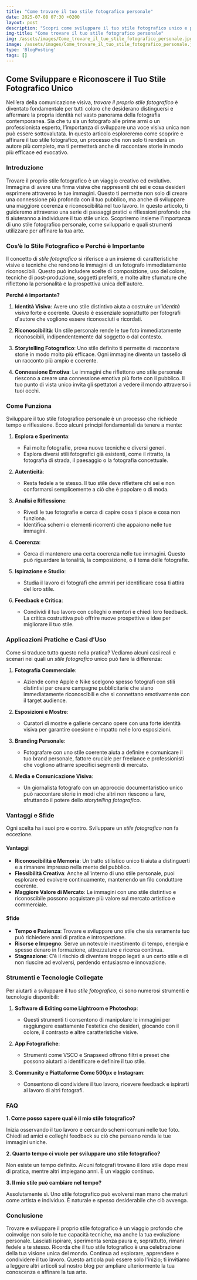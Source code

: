 ```yaml
---
title: "Come trovare il tuo stile fotografico personale"
date: 2025-07-08 07:30 +0200
layout: post
description: "Scopri come sviluppare il tuo stile fotografico unico e potenzia la tua identità visiva con tecniche di fotografia d'autore e storytelling avvincenti."
img-title: "Come trovare il tuo stile fotografico personale"
img: /assets/images/Come_trovare_il_tuo_stile_fotografico_personale.jpg
image: /assets/images/Come_trovare_il_tuo_stile_fotografico_personale.jpg
type: 'BlogPosting'
tags: []
---
```


## Come Sviluppare e Riconoscere il Tuo Stile Fotografico Unico

Nell’era della comunicazione visiva, *trovare il proprio stile fotografico* è diventato fondamentale per tutti coloro che desiderano distinguersi e affermare la propria identità nel vasto panorama della fotografia contemporanea. Sia che tu sia un fotografo alle prime armi o un professionista esperto, l’importanza di sviluppare una voce visiva unica non può essere sottovalutata. In questo articolo esploreremo come scoprire e affinare il tuo stile fotografico, un processo che non solo ti renderà un autore più completo, ma ti permetterà anche di raccontare storie in modo più efficace ed evocativo.

### Introduzione

Trovare il proprio stile fotografico è un viaggio creativo ed evolutivo. Immagina di avere una firma visiva che rappresenti chi sei e cosa desideri esprimere attraverso le tue immagini. Questo ti permette non solo di creare una connessione più profonda con il tuo pubblico, ma anche di sviluppare una maggiore coerenza e riconoscibilità nel tuo lavoro. In questo articolo, ti guideremo attraverso una serie di passaggi pratici e riflessioni profonde che ti aiuteranno a individuare il tuo stile unico. Scopriremo insieme l'importanza di uno stile fotografico personale, come svilupparlo e quali strumenti utilizzare per affinare la tua arte.

### Cos’è lo Stile Fotografico e Perché è Importante

Il concetto di *stile fotografico* si riferisce a un insieme di caratteristiche visive e tecniche che rendono le immagini di un fotografo immediatamente riconoscibili. Questo può includere scelte di composizione, uso del colore, tecniche di post-produzione, soggetti preferiti, e molte altre sfumature che riflettono la personalità e la prospettiva unica dell'autore.

**Perché è importante?**

1. **Identità Visiva**: Avere uno stile distintivo aiuta a costruire un’*identità visiva* forte e coerente. Questo è essenziale soprattutto per fotografi d'autore che vogliono essere riconosciuti e ricordati.
   
2. **Riconoscibilità**: Un stile personale rende le tue foto immediatamente riconoscibili, indipendentemente dal soggetto o dal contesto.

3. **Storytelling Fotografico**: Uno stile definito ti permette di raccontare storie in modo molto più efficace. Ogni immagine diventa un tassello di un racconto più ampio e coerente.

4. **Connessione Emotiva**: Le immagini che riflettono uno stile personale riescono a creare una connessione emotiva più forte con il pubblico. Il tuo punto di vista unico invita gli spettatori a vedere il mondo attraverso i tuoi occhi.

### Come Funziona

Sviluppare il tuo stile fotografico personale è un processo che richiede tempo e riflessione. Ecco alcuni principi fondamentali da tenere a mente:

1. **Esplora e Sperimenta**:
   - Fai molte fotografie, prova nuove tecniche e diversi generi.
   - Esplora diversi stili fotografici già esistenti, come il ritratto, la fotografia di strada, il paesaggio o la fotografia concettuale.

2. **Autenticità**:
   - Resta fedele a te stesso. Il tuo stile deve riflettere chi sei e non conformarsi semplicemente a ciò che è popolare o di moda.

3. **Analisi e Riflessione**:
   - Rivedi le tue fotografie e cerca di capire cosa ti piace e cosa non funziona.
   - Identifica schemi o elementi ricorrenti che appaiono nelle tue immagini.

4. **Coerenza**:
   - Cerca di mantenere una certa coerenza nelle tue immagini. Questo può riguardare la tonalità, la composizione, o il tema delle fotografie.

5. **Ispirazione e Studio**:
   - Studia il lavoro di fotografi che ammiri per identificare cosa ti attira del loro stile.

6. **Feedback e Critica**:
   - Condividi il tuo lavoro con colleghi o mentori e chiedi loro feedback. La critica costruttiva può offrire nuove prospettive e idee per migliorare il tuo stile.

### Applicazioni Pratiche e Casi d’Uso

Come si traduce tutto questo nella pratica? Vediamo alcuni casi reali e scenari nei quali un *stile fotografico* unico può fare la differenza:

1. **Fotografia Commerciale**:
   - Aziende come Apple e Nike scelgono spesso fotografi con stili distintivi per creare campagne pubblicitarie che siano immediatamente riconoscibili e che si connettano emotivamente con il target audience.

2. **Esposizioni e Mostre**:
   - Curatori di mostre e gallerie cercano opere con una forte identità visiva per garantire coesione e impatto nelle loro esposizioni.

3. **Branding Personale**:
   - Fotografare con uno stile coerente aiuta a definire e comunicare il tuo brand personale, fattore cruciale per freelance e professionisti che vogliono attrarre specifici segmenti di mercato.

4. **Media e Comunicazione Visiva**:
   - Un giornalista fotografo con un approccio documentaristico unico può raccontare storie in modi che altri non riescono a fare, sfruttando il potere dello *storytelling fotografico*.

### Vantaggi e Sfide

Ogni scelta ha i suoi pro e contro. Sviluppare un *stile fotografico* non fa eccezione.

#### Vantaggi

- **Riconoscibilità e Memoria**: Un tratto stilistico unico ti aiuta a distinguerti e a rimanere impresso nella mente del pubblico.
- **Flessibilità Creativa**: Anche all'interno di uno stile personale, puoi esplorare ed evolvere continuamente, mantenendo un filo conduttore coerente.
- **Maggiore Valore di Mercato**: Le immagini con uno stile distintivo e riconoscibile possono acquistare più valore sul mercato artistico e commerciale.

#### Sfide

- **Tempo e Pazienza**: Trovare e sviluppare uno stile che sia veramente tuo può richiedere anni di pratica e introspezione.
- **Risorse e Impegno**: Serve un notevole investimento di tempo, energia e spesso denaro in formazione, attrezzature e ricerca continua.
- **Stagnazione**: C’è il rischio di diventare troppo legati a un certo stile e di non riuscire ad evolversi, perdendo entusiasmo e innovazione.

### Strumenti e Tecnologie Collegate

Per aiutarti a sviluppare il tuo *stile fotografico*, ci sono numerosi strumenti e tecnologie disponibili:

1. **Software di Editing come Lightroom e Photoshop**:
   - Questi strumenti ti consentono di manipolare le immagini per raggiungere esattamente l'estetica che desideri, giocando con il colore, il contrasto e altre caratteristiche visive.

2. **App Fotografiche**:
   - Strumenti come VSCO e Snapseed offrono filtri e preset che possono aiutarti a identificare e definire il tuo stile.

3. **Community e Piattaforme Come 500px e Instagram**:
   - Consentono di condividere il tuo lavoro, ricevere feedback e ispirarti al lavoro di altri fotografi.

### FAQ

**1. Come posso sapere qual è il mio stile fotografico?**

Inizia osservando il tuo lavoro e cercando schemi comuni nelle tue foto. Chiedi ad amici e colleghi feedback su ciò che pensano renda le tue immagini uniche.

**2. Quanto tempo ci vuole per sviluppare uno stile fotografico?**

Non esiste un tempo definito. Alcuni fotografi trovano il loro stile dopo mesi di pratica, mentre altri impiegano anni. È un viaggio continuo.

**3. Il mio stile può cambiare nel tempo?**

Assolutamente sì. Uno stile fotografico può evolversi man mano che maturi come artista e individuo. È naturale e spesso desiderabile che ciò avvenga.

### Conclusione

Trovare e sviluppare il proprio stile fotografico è un viaggio profondo che coinvolge non solo le tue capacità tecniche, ma anche la tua evoluzione personale. Lasciati ispirare, sperimenta senza paura e, soprattutto, rimani fedele a te stesso. Ricorda che il tuo stile fotografico è una celebrazione della tua visione unica del mondo. Continua ad esplorare, apprendere e condividere il tuo lavoro. Questo articola può essere solo l'inizio; ti invitiamo a leggere altri articoli sul nostro blog per ampliare ulteriormente la tua conoscenza e affinare la tua arte.